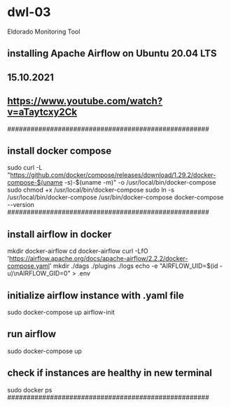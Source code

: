 # dwl-03
Eldorado Monitoring Tool

## installing Apache Airflow on Ubuntu 20.04 LTS
## 15.10.2021
## https://www.youtube.com/watch?v=aTaytcxy2Ck
####################################################

## install docker compose
sudo curl -L "https://github.com/docker/compose/releases/download/1.29.2/docker-compose-$(uname -s)-$(uname -m)" -o /usr/local/bin/docker-compose
sudo chmod +x /usr/local/bin/docker-compose
sudo ln -s /usr/local/bin/docker-compose /usr/bin/docker-compose
docker-compose --version
####################################################

## install airflow in docker
mkdir docker-airflow
cd docker-airflow
curl -LfO 'https://airflow.apache.org/docs/apache-airflow/2.2.2/docker-compose.yaml'
mkdir ./dags ./plugins ./logs
echo -e "AIRFLOW_UID=$(id -u)\nAIRFLOW_GID=0" > .env

## initialize airflow instance with .yaml file
sudo docker-compose up airflow-init

## run airflow
sudo docker-compose up

## check if instances are healthy in new terminal
sudo docker ps
####################################################
